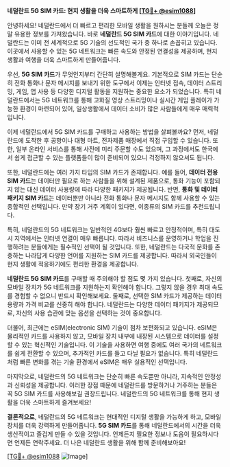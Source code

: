 **네덜란드 5G SIM 카드: 현지 생활을 더욱 스마트하게 [[TG💪+ @esim1088](https://t.me/s/esim1088)]**

안녕하세요! 네덜란드에서 더 빠르고 편리한 모바일 생활을 원하시는 분들께 오늘은 정말 유용한 정보를 가져왔습니다. 바로 **네덜란드 5G SIM 카드**에 대한 이야기입니다. 네덜란드는 이미 전 세계적으로 5G 기술의 선도적인 국가 중 하나로 손꼽히고 있습니다. 이곳에서 사용할 수 있는 5G 네트워크는 빠른 속도와 안정된 연결성을 제공하며, 현지 생활과 여행을 더욱 스마트하게 만들어줍니다.

우선, **5G SIM 카드**가 무엇인지부터 간단히 설명해볼게요. 기본적으로 SIM 카드는 단순히 전화 통화나 문자 메시지를 보내기 위한 도구에서 이제는 인터넷 접속, 데이터 스트리밍, 게임, 앱 사용 등 다양한 디지털 활동을 지원하는 중요한 요소가 되었습니다. 특히 네덜란드에서는 5G 네트워크를 통해 고화질 영상 스트리밍이나 실시간 게임 플레이가 가능한 환경이 마련되어 있어, 일상생활에서 데이터 소비가 많은 사람들에게 매우 매력적입니다.

이제 네덜란드에서 5G SIM 카드를 구매하고 사용하는 방법을 살펴볼까요? 먼저, 네덜란드에 도착한 후 공항이나 대형 마트, 전자제품 매장에서 직접 구입할 수 있습니다. 또한, 일부 온라인 서비스를 통해 사전에 미리 주문할 수도 있으며, 그 과정에서도 한국에서 쉽게 접근할 수 있는 플랫폼들이 많이 준비되어 있으니 걱정하지 않으셔도 됩니다.

또한, 네덜란드에는 여러 가지 타입의 SIM 카드가 존재합니다. 예를 들어, **데이터 전용 SIM 카드**는 데이터만 필요로 하는 사람들을 위해 설계된 제품으로, 통화 기능이 포함되지 않는 대신 데이터 사용량에 따라 다양한 패키지가 제공됩니다. 반면, **통화 및 데이터 패키지 SIM 카드**는 데이터뿐만 아니라 전화 통화나 문자 메시지도 함께 사용할 수 있는 종합적인 선택입니다. 만약 장기 거주 계획이 있다면, 이종류의 SIM 카드를 추천드립니다.

특히, 네덜란드의 5G 네트워크는 일반적인 4G보다 훨씬 빠르고 안정적이며, 특히 대도시 지역에서는 인터넷 연결이 매우 빠릅니다. 따라서 비즈니스를 운영하거나 학업을 진행하려는 분들에게는 필수적인 선택이 될 것입니다. 또한, 네덜란드는 다국적 문화를 존중하는 나라답게 다양한 언어를 지원하는 SIM 카드를 제공합니다. 따라서 외국인들이 현지 생활에 적응하기에도 편리한 환경을 제공합니다.

**네덜란드 5G SIM 카드**를 구매할 때 주의해야 할 점도 몇 가지 있습니다. 첫째로, 자신의 모바일 장치가 5G 네트워크를 지원하는지 확인해야 합니다. 그렇지 않을 경우 최대 속도를 경험할 수 없으니 반드시 확인해보세요. 둘째로, 선택한 SIM 카드가 제공하는 데이터 용량과 가격 비교를 신중히 해야 합니다. 네덜란드는 다양한 데이터 패키지가 제공되므로, 자신의 사용 습관에 맞는 옵션을 선택하는 것이 중요합니다.

더불어, 최근에는 eSIM(electronic SIM) 기술이 점차 보편화되고 있습니다. eSIM은 물리적인 카드를 사용하지 않고, 모바일 장치 내부에 내장된 시스템으로 데이터를 설정할 수 있는 혁신적인 기술입니다. 이 기술을 사용하면 여행 중에도 여러 국가의 네트워크를 쉽게 전환할 수 있으며, 추가적인 카드를 들고 다닐 필요가 없습니다. 특히 네덜란드처럼 빠른 변화를 겪는 기술 환경에서 eSIM은 매우 실용적인 선택입니다.

마지막으로, 네덜란드의 5G 네트워크는 단순히 빠른 속도뿐만 아니라, 지속적인 안정성과 신뢰성을 제공합니다. 이러한 장점 때문에 네덜란드를 방문하거나 거주하는 분들은 꼭 5G SIM 카드를 사용해보길 권장드립니다. 네덜란드의 5G 네트워크를 통해 현지 생활을 더욱 스마트하게 즐겨보세요!

**결론적으로**, 네덜란드의 5G 네트워크는 현대적인 디지털 생활을 가능하게 하고, 모바일 장치를 더욱 강력하게 만들어줍니다. **5G SIM 카드**를 통해 네덜란드에서의 시간을 더욱 생산적이고 즐겁게 만들 수 있을 것입니다. 언제든지 필요한 정보나 도움이 필요하시다면 언제든 연락주세요. 더 나은 네덜란드 생활을 위해 함께 준비해보아요!

[[TG💪+ @esim1088](https://t.me/s/esim1088) ![Image](https://i.postimg.cc/Y0z9fWf4/image.png)]